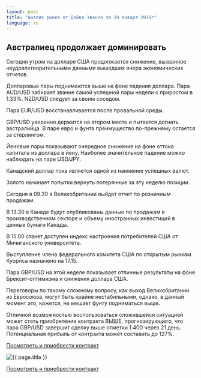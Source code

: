 ```yaml
---
layout: post
title: "Анализ рынка от Дэйва Эванса за 19 января 2018г"
language: ru
---
```

## Австралиец продолжает доминировать

Сегодня утром на долларе США продолжается снижение, вызванное неудовлетворительными данными вышедших вчера экономических отчетов.

Долларовые пары поднимаются выше на фоне падения доллара. Пара AUD/USD забирает звание самой успешной пары недели с приростом в 1.33%. NZD/USD следует за своим соседом.

Пара EUR/USD восстанавливается после провальной среды.

GBP/USD уверенно держится на втором месте и пытается догнать австралийца. В паре евро и фунта преимущество по-прежнему остается за стерлингом.

Йеновые пары показывают очередное снижение на фоне оттока капитала из доллара в йену. Наиболее значительное падение можно наблюдать на паре USD/JPY.

Канадский доллар пока является одной из наименее успешных валют.

Золото начинает попытки вернуть потерянные за эту неделю позиции.
 
 
Сегодня в 09.30 в Великобритании выйдет отчет по розничным продажам.

В 13.30 в Канаде будут опубликованы данные по продажам в производственном секторе и объему иностранных инвестиций в ценные бумаги Канады.

В 15.00 станет доступен индекс настроения потребителей США от Мичиганского университета.

Выступление члена федерального комитета США по открытым рынкам Куорлса назначено на 17.15.
 
 
Пара GBP/USD на этой неделе показывает отличные результаты на фоне Брексит-оптимизма и снижения доллара США.

Переговоры по такому сложному вопросу, как выход Великобритании из Евросоюза, могут быть крайне нестабильными, однако, в данный момент это, кажется, не мешает фунту подниматься выше.

Отличной возможностью воспользоваться сложившейся ситуацией может стать приобретение контракта ВЫШЕ, прогнозирующего, что пара GBP/USD завершит сделку выше отметки 1.400 через 21 день. Потенциальная прибыль от контракта может составить до 127%.

<a href="http://record.binary.com/_bivVDfg8lHux76XffYA0JmNd7ZgqdRLk/1/market=forex&underlying=frxGBPUSD&formname=higherlower&duration_amount=21&duration_units=d&amount=10&amount_type=payout&expiry_type=duration&barrier=1.4&s=1&t=AGAo0wZxiuWVUSIZnKLQvZ0co5lt24DG" target="_blank">Посмотреть и приобрести контракт</a>

<img src="{{ site.url }}/images/jan-18/ru-19-jan-18.png" alt="{{ page.title }}"  title="{{ page.title }}">

<a href="%LINK%%?https://www.binary.com/d/trade.cgi?market=forex&underlying=frxGBPUSD&formname=higherlower&duration_amount=21&duration_units=d&amount=10&amount_type=payout&expiry_type=duration&barrier=1.4&s=1&t=AGAo0wZxiuWVUSIZnKLQvZ0co5lt24DG" target="_blank">Посмотреть и приобрести контракт</a>
